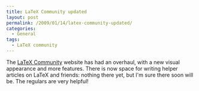 ```yaml
---
title: LaTeX Community updated
layout: post
permalink: /2009/01/14/latex-community-updated/
categories:
  - General
tags:
  - LaTeX community
---
```

The [LaTeX Community](http://www.latex-community.org) website has had an overhaul, with a new visual appearance and more features.  There is now space for writing helper articles on LaTeX and friends: nothing there yet, but I'm sure there soon will be. The regulars are very helpful!
